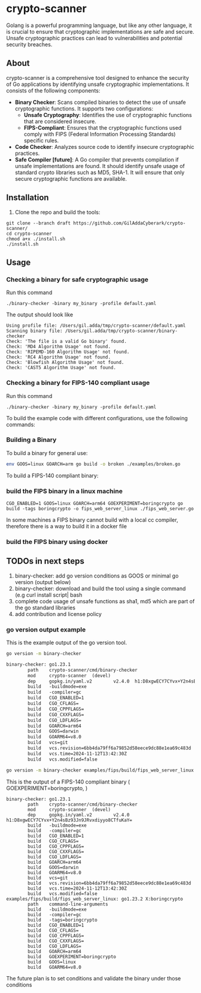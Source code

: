 # crypto-scanner

Golang is a powerful programming language, but like any other language, it is crucial to ensure that cryptographic implementations are safe and secure. Unsafe cryptographic practices can lead to vulnerabilities and potential security breaches.

## About

crypto-scanner is a comprehensive tool designed to enhance the security of Go applications by identifying unsafe cryptographic implementations. It consists of the following components:

- **Binary Checker**: Scans compiled binaries to detect the use of unsafe cryptographic functions. It supports two configurations:
  - **Unsafe Cryptography**: Identifies the use of cryptographic functions that are considered insecure.
  - **FIPS-Compliant**: Ensures that the cryptographic functions used comply with FIPS (Federal Information Processing Standards) specific rules.
- **Code Checker**: Analyzes source code to identify insecure cryptographic practices.
- **Safe Compiler [future]**: A Go compiler that prevents compilation if unsafe implementations are found. It should identify unsafe usage of standard crypto libraries such as MD5, SHA-1. It will ensure that only secure cryptographic functions are available.

## Installation

1. Clone the repo and build the tools:
```
git clone --branch draft https://github.com/GilAddaCyberark/crypto-scanner/
cd crypto-scanner
chmod a+x ./install.sh
./install.sh
```
## Usage

### Checking a binary for safe cryptographic usage
 
Run this command
```
./binary-checker -binary my_binary -profile default.yaml 
``` 
The output should look like 
```
Using profile file: /Users/gil.adda/tmp/crypto-scanner/default.yaml
Scanning binary file: /Users/gil.adda/tmp/crypto-scanner/binary-checker
Check: 'The file is a valid Go binary' found.  
Check: 'MD4 Algorithm Usage' not found.  
Check: 'RIPEMD-160 Algorithm Usage' not found.  
Check: 'RC4 Algorithm Usage' not found.  
Check: 'Blowfish Algorithm Usage' not found.  
Check: 'CAST5 Algorithm Usage' not found.  
```

### Checking a binary for FIPS-140 compliant usage 

Run this command
```
./binary-checker -binary my_binary -profile default.yaml 
```

To build the example code with different configurations, use the following commands:

### Building a Binary

To build a binary for general use:
``` bash
env GOOS=linux GOARCH=arm go build -o broken ./examples/broken.go
```
To build a FIPS-140 compliant binary:
### build the FIPS binary in a linux machine 
```
CGO_ENABLED=1 GOOS=linux GOARCH=arm64 GOEXPERIMENT=boringcrypto go build -tags boringcrypto -o fips_web_server_linux ./fips_web_server.go
```
In some machines a FIPS binary cannot build with a local cc compiler, therefore there is a way to build it in a docker file

### build the FIPS binary using docker

## TODOs in next steps
1. binary-checker: add go version conditions as GOOS or minimal go version (output below)
1. binary-checker: download and build the tool using a single command (e.g curl install script| bash
1. complete code usage of unsafe functions as sha1, md5 which are part of the go standard libraries
1. add contribution and license policy

### go version output example
This is the example output of the go version tool. 
``` bash
go version -m binary-checker
```

``` txt
binary-checker: go1.23.1
        path    crypto-scanner/cmd/binary-checker
        mod     crypto-scanner  (devel)
        dep     gopkg.in/yaml.v2        v2.4.0  h1:D8xgwECY7CYvx+Y2n4sBz93Jn9JRvxdiyyo8CTfuKaY=
        build   -buildmode=exe
        build   -compiler=gc
        build   CGO_ENABLED=1
        build   CGO_CFLAGS=
        build   CGO_CPPFLAGS=
        build   CGO_CXXFLAGS=
        build   CGO_LDFLAGS=
        build   GOARCH=arm64
        build   GOOS=darwin
        build   GOARM64=v8.0
        build   vcs=git
        build   vcs.revision=6bb4da79ff6a79852d58eece9dc88e1ea69c483d
        build   vcs.time=2024-11-12T13:42:30Z
        build   vcs.modified=false
```

``` bash
go version -m binary-checker examples/fips/build/fips_web_server_linux
```

This is the output of a FIPS-140 compliant binary  ( GOEXPERIMENT=boringcrypto, )


``` text
binary-checker: go1.23.1
        path    crypto-scanner/cmd/binary-checker
        mod     crypto-scanner  (devel)
        dep     gopkg.in/yaml.v2        v2.4.0  h1:D8xgwECY7CYvx+Y2n4sBz93Jn9JRvxdiyyo8CTfuKaY=
        build   -buildmode=exe
        build   -compiler=gc
        build   CGO_ENABLED=1
        build   CGO_CFLAGS=
        build   CGO_CPPFLAGS=
        build   CGO_CXXFLAGS=
        build   CGO_LDFLAGS=
        build   GOARCH=arm64
        build   GOOS=darwin
        build   GOARM64=v8.0
        build   vcs=git
        build   vcs.revision=6bb4da79ff6a79852d58eece9dc88e1ea69c483d
        build   vcs.time=2024-11-12T13:42:30Z
        build   vcs.modified=false
examples/fips/build/fips_web_server_linux: go1.23.2 X:boringcrypto
        path    command-line-arguments
        build   -buildmode=exe
        build   -compiler=gc
        build   -tags=boringcrypto
        build   CGO_ENABLED=1
        build   CGO_CFLAGS=
        build   CGO_CPPFLAGS=
        build   CGO_CXXFLAGS=
        build   CGO_LDFLAGS=
        build   GOARCH=arm64
        build   GOEXPERIMENT=boringcrypto
        build   GOOS=linux
        build   GOARM64=v8.0
```
The future plan is to set conditions and validate the binary under those conditions

